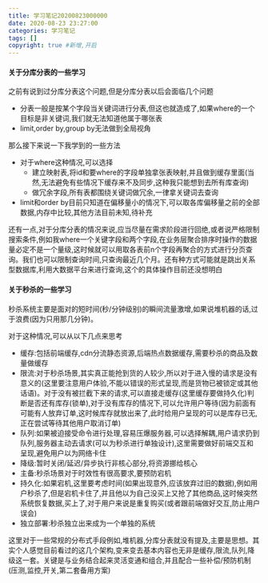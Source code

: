 ```yaml
---
title: 学习笔记20200823000000
date: 2020-08-23 23:27:00
categories: 学习笔记
tags: []
copyright: true #新增,开启
---
```


#### 关于分库分表的一些学习

之前有说到过分库分表这个问题,但是分库分表以后会面临几个问题
+ 分表一般是按某个字段当关键词进行分表,但这也就造成了,如果where的一个目标是非关键词,我们就无法知道他属于哪张表
+ limit,order by,group by无法做到全局视角

那么接下来说一下我学到的一些方法
+ 对于where这种情况,可以选择
  + 建立映射表,将id和要where的字段单独拿张表映射,并且做到缓存里面(当然,无法避免有些情况下缓存来不及同步,这种我只能想到去所有库查询)
  + 做冗余字段,所有表都围绕关键词做冗余,一律拿关键词去查询
+ limit和order by目前只知道在偏移量小的情况下,可以取各库偏移量之前的全部数据,内存中比较,其他方法目前未知,待补充

还有一点,对于分库分表的情况来说,应当尽量在需求阶段进行回绝,或者说严格限制搜索条件,例如我where一个关键字段和两个字段,在业务层聚合排序时操作的数据量必定不是一个量级,这时候就可以用取各表前n个字段再聚合的方式进行分页查询。我们也可以限制查询时间,只查询最近几个月。还有种方式可能就是跳出关系型数据库,利用大数据平台来进行查询,这个的具体操作目前还没想明白

#### 关于秒杀的一些学习

秒杀系统主要是面对的短时间(秒/分钟级别)的瞬间流量激增,如果说堆机器的话,过于浪费(因为只用那几分钟)。

对于这种情况,可以从以下几点来思考
+ 缓存:包括前端缓存,cdn分流静态资源,后端热点数据缓存,需要秒杀的商品及数量做缓存
+ 限流:对于秒杀场景,其实真正能抢到货的人较少,所以对于进入慢的请求是没有意义的(这里要注意用户体验,不能以错误的形式呈现,而是货物已被锁定或其他话语)。对于没有被拦截下来的请求,可以直接走缓存(这里缓存要做持久化)判断是否还有库存(锁单),对于没有库存的情况下,可以允许用户等待(因为前面有可能有人放弃订单,这时候库存就放出来了,此时给用户呈现的可以是库存已无,正在尝试等待其他用户取消订单)
+ 队列:如果被迫接受命令进行处理,容易压爆服务器,可以选择解耦,用户请求扔到队列,服务器主动去请求(可以为秒杀进行单独设计),这里需要做好前端交互和呈现,避免用户以为网络卡住
+ 降级:暂时关闭/延迟/异步执行非核心部分,将资源挪给核心
+ 主备:秒杀场景对于时效性有很高要求,要预防宕机
+ 持久化:如果宕机,这里要考虑时间(如果出现意外,应该放弃过旧的数据),例如用户秒杀了,但是宕机卡住了,并且他以为自己没买上又抢了其他商品,这时候突然系统恢复数据,买上了,对于用户来说是重复购买(或者跟前端做好交互,防止用户误会)
+ 独立部署:秒杀独立出来成为一个单独的系统

这里对于一些常规的分布式手段例如,堆机器,分库分表就没有提及,主要是思想。其实个人感觉目前看过的这几个架构,变来变去基本内容也无非是缓存,限流,队列,降级这一套。关键是与业务结合起来灵活变通和组合,并且配合一些补偿/预防机制(压测,监控,开关,第二套备用方案)
